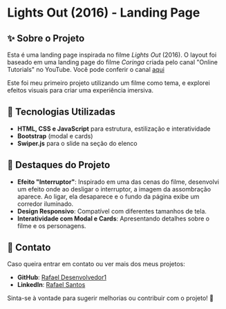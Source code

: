  # Lights Out (2016) - Landing Page

 

## ✨ Sobre o Projeto
Esta é uma landing page inspirada no filme *Lights Out* (2016). O layout foi baseado em uma landing page do filme *Coringa* criada pelo canal "Online Tutorials" no YouTube. Você pode conferir o canal <a href="https://www.youtube.com/@OnlineTutorialsYT" target="_blank">aqui</a>

Este foi meu primeiro projeto utilizando um filme como tema, e explorei efeitos visuais para criar uma experiência imersiva.

## 💪 Tecnologias Utilizadas
- **HTML, CSS e JavaScript** para estrutura, estilização e interatividade
- **Bootstrap** (modal e cards)
- **Swiper.js** para o slide na seção do elenco

## 🎥 Destaques do Projeto
- **Efeito "Interruptor"**: Inspirado em uma das cenas do filme, desenvolvi um efeito onde ao desligar o interruptor, a imagem da assombração aparece. Ao ligar, ela desaparece e o fundo da página exibe um corredor iluminado.
- **Design Responsivo**: Compatível com diferentes tamanhos de tela.
- **Interatividade com Modal e Cards**: Apresentando detalhes sobre o filme e os personagens.

## 💌 Contato
Caso queira entrar em contato ou ver mais dos meus projetos:
- **GitHub**: <a href="https://github.com/RafaelDesenvolvedor1" target="blank"> Rafael Desenvolvedor1 </a>
- **LinkedIn**: <a href="https://www.linkedin.com/in/rafael-santos-06b5a719a" target="blank"> Rafael Santos </a>

Sinta-se à vontade para sugerir melhorias ou contribuir com o projeto! 💛

